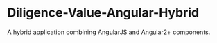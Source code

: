 # Diligence-Value-Angular-Hybrid
A hybrid application combining AngularJS and Angular2+ components.
